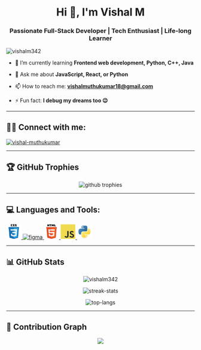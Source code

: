 <h1 align="center">Hi 👋, I'm Vishal M</h1>
<h3 align="center"> Passionate Full-Stack Developer | Tech Enthusiast | Life-long Learner </h3>

<p align="left">
  <img src="https://komarev.com/ghpvc/?username=vishalm342&label=Profile%20views&color=0e75b6&style=flat" alt="vishalm342" />
</p>

- 🌱 I’m currently learning **Frontend web development, Python, C++, Java**

- 💬 Ask me about **JavaScript, React, or Python**

- 📫 How to reach me: **vishalmuthukumar18@gmail.com**

- ⚡ Fun fact: **I debug my dreams too 😉**

---

## 🧑‍💼 Connect with me:
<p align="left">
  <a href="https://www.linkedin.com/in/vishal-muthukumar/" target="blank">
    <img align="center" src="https://raw.githubusercontent.com/rahuldkjain/github-profile-readme-generator/master/src/images/icons/Social/linked-in-alt.svg" alt="vishal-muthukumar" height="30" width="40" />
  </a>
</p>

---

## 🏆 GitHub Trophies
<p align="center">
  <img src="https://github-profile-trophy.vercel.app/?username=vishalm342&theme=algolia&no-frame=true&no-bg=false&margin-w=4" alt="github trophies" />
</p>

---

## 💻 Languages and Tools:
<p align="left">
  <a href="https://www.w3schools.com/css/" target="_blank" rel="noreferrer">
    <img src="https://raw.githubusercontent.com/devicons/devicon/master/icons/css3/css3-original-wordmark.svg" alt="css3" width="40" height="40"/>
  </a>
  <a href="https://www.figma.com/" target="_blank" rel="noreferrer">
    <img src="https://www.vectorlogo.zone/logos/figma/figma-icon.svg" alt="figma" width="40" height="40"/>
  </a>
  <a href="https://www.w3.org/html/" target="_blank" rel="noreferrer">
    <img src="https://raw.githubusercontent.com/devicons/devicon/master/icons/html5/html5-original-wordmark.svg" alt="html5" width="40" height="40"/>
  </a>
  <a href="https://developer.mozilla.org/en-US/docs/Web/JavaScript" target="_blank" rel="noreferrer">
    <img src="https://raw.githubusercontent.com/devicons/devicon/master/icons/javascript/javascript-original.svg" alt="javascript" width="40" height="40"/>
  </a>
  <a href="https://www.python.org" target="_blank" rel="noreferrer">
    <img src="https://raw.githubusercontent.com/devicons/devicon/master/icons/python/python-original.svg" alt="python" width="40" height="40"/>
  </a>
</p>

---

## 📊 GitHub Stats

<p align="center">
  <img src="https://github-readme-stats.vercel.app/api?username=vishalm342&theme=dark&show_icons=true&locale=en" alt="vishalm342" />
</p>
<p align="center">
  <img src="https://github-readme-streak-stats.herokuapp.com/?user=vishalm342&theme=dark" alt="streak-stats" />
</p>
<p align="center">
  <img src="https://github-readme-stats.vercel.app/api/top-langs/?username=vishalm342&theme=dark&layout=compact" alt="top-langs" />
</p>

---

## 🔄 Contribution Graph

<p align="center">
  <img src="https://github-readme-activity-graph.vercel.app/graph?username=vishalm342&theme=react-dark&hide_border=true&area=true" />
</p>
